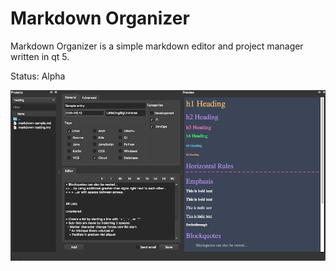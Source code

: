 # Markdown Organizer

Markdown Organizer is a simple markdown editor and project manager written in qt 5.

Status: Alpha

![Screenshot](screenshot.png?raw=true "Markdown Organizer Screenshot")